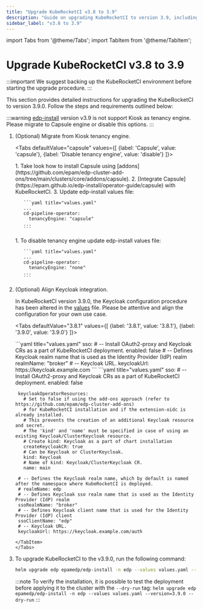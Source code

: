 ```yaml
---
title: "Upgrade KubeRocketCI v3.8 to 3.9"
description: "Guide on upgrading KubeRocketCI to version 3.9, including steps for updating Custom Resource Definitions and performing the upgrade procedure."
sidebar_label: "v3.8 to 3.9"
---
```

<!-- markdownlint-disable MD025 -->

import Tabs from '@theme/Tabs';
import TabItem from '@theme/TabItem';

# Upgrade KubeRocketCI v3.8 to 3.9

<head>
  <link rel="canonical" href="https://docs.kuberocketci.io/docs/operator-guide/upgrade/upgrade-edp-3.9" />
</head>

:::important
  We suggest backing up the KubeRocketCI environment before starting the upgrade procedure.
:::

This section provides detailed instructions for upgrading the KubeRocketCI to version 3.9.0. Follow the steps and requirements outlined below:

:::warning
  [edp-install](https://github.com/epam/edp-install/tree/v3.9.0) version v3.9 is not support Kiosk as tenancy engine. Please migrate to Capsule engine or disable this options.
:::

1. (Optional) Migrate from Kiosk tenancy engine.

    <Tabs
      defaultValue="capsule"
      values={[
        {label: 'Capsule', value: 'capsule'},
        {label: 'Disable tenancy engine', value: 'disable'}
      ]}>

      <TabItem value="capsule">
      1. Take look how to install Capsule using [addons](https://github.com/epam/edp-cluster-add-ons/tree/main/clusters/core/addons/capsule).
      2. [Integrate Capsule](https://epam.github.io/edp-install/operator-guide/capsule) with KubeRocketCI.
      3. Update edp-install values file:

          ```yaml title="values.yaml"
          ...
          cd-pipeline-operator:
            tenancyEngine: "capsule"
          ...
          ```
      </TabItem>

      <TabItem value="disable">
      1. To disable tenancy engine update edp-install values file:

          ```yaml title="values.yaml"
          ...
          cd-pipeline-operator:
            tenancyEngine: "none"
          ...
          ```
      </TabItem>
    </Tabs>

2. (Optional) Align Keycloak integration.

    In KubeRocketCI version 3.9.0, the Keycloak configuration procedure has been altered in the [values](https://github.com/epam/edp-install/blob/v3.9.0/deploy-templates/values.yaml#L461) file. Please be attentive and align the configuration for your own use case.

    <Tabs
      defaultValue="3.8.1"
      values={[
        {label: '3.8.1', value: '3.8.1'},
        {label: '3.9.0', value: '3.9.0'}
      ]}>

      <TabItem value="3.8.1">
      ```yaml title="values.yaml"
      sso:
        # -- Install OAuth2-proxy and Keycloak CRs as a part of KubeRocketCI deployment.
        enabled: false
        # -- Defines Keycloak realm name that is used as the Identity Provider (IdP) realm
        realmName: "broker"
        # -- Keycloak URL.
        keycloakUrl: https://keycloak.example.com
      ```
      </TabItem>

      <TabItem value="3.9.0">
      ```yaml title="values.yaml"
      sso:
        # -- Install OAuth2-proxy and Keycloak CRs as a part of KubeRocketCI deployment.
        enabled: false

        keycloakOperatorResources:
          # Set to false if using the add-ons approach (refer to https://github.com/epam/edp-cluster-add-ons)
          # for KubeRocketCI installation and if the extension-oidc is already installed.
          # This prevents the creation of an additional Keycloak resource and secret.
          # The 'kind' and 'name' must be specified in case of using an existing Keycloak/ClusterKeycloak resource.
          # Create kind: Keycloak as a part of chart installation
          createKeycloakCR: true
          # Can be Keycloak or ClusterKeycloak.
          kind: Keycloak
          # Name of kind: Keycloak/ClusterKeycloak CR.
          name: main

        # -- Defines the Keycloak realm name, which by default is named after the namespace where KubeRocketCI is deployed.
        # realmName: edp
        # -- Defines Keycloak sso realm name that is used as the Identity Provider (IdP) realm
        ssoRealmName: "broker"
        # -- Defines Keycloak client name that is used for the Identity Provider (IdP) client
        ssoClientName: "edp"
        # -- Keycloak URL.
        keycloakUrl: https://keycloak.example.com/auth
      ```
      </TabItem>
    </Tabs>

3. To upgrade KubeRocketCI to the v3.9.0, run the following command:

    ```bash
    helm upgrade edp epamedp/edp-install -n edp --values values.yaml --version=3.9.0
    ```

    :::note
      To verify the installation, it is possible to test the deployment before applying it to the cluster with the `--dry-run` tag:
      `helm upgrade edp epamedp/edp-install -n edp --values values.yaml --version=3.9.0 --dry-run`
    :::
